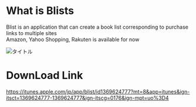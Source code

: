 # What is Blists
Blist is an application that can create a book list corresponding to purchase links to multiple sites  
Amazon, Yahoo Shopping, Rakuten is available for now

![タイトル](https://raw.github.com/wiki/r-kaga/Blists/images/AppstroeScreenshot.png)

# DownLoad Link
https://itunes.apple.com/jp/app/blist/id1369624777?mt=8&app=itunes&ign-itsct=1369624777-1369624777&ign-itscg=0176&ign-mpt=uo%3D4
